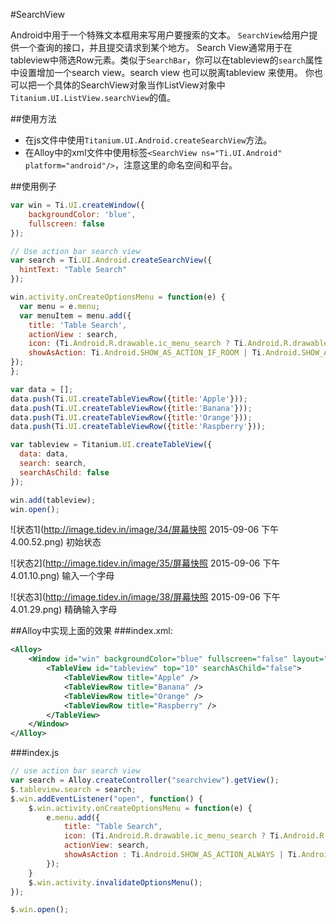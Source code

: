 #SearchView

Android中用于一个特殊文本框用来写用户要搜索的文本。
`SearchView`给用户提供一个查询的接口，并且提交请求到某个地方。
Search View通常用于在tableview中筛选Row元素。类似于`SearchBar`，你可以在tableview的`search`属性中设置增加一个search view。search view 也可以脱离tableview 来使用。
你也可以把一个具体的SearchView对象当作ListView对象中`Titanium.UI.ListView.searchView`的值。

##使用方法
+ 在js文件中使用`Titanium.UI.Android.createSearchView`方法。
+ 在Alloy中的xml文件中使用标签`<SearchView ns="Ti.UI.Android" platform="android"/>`，注意这里的命名空间和平台。

##使用例子
```javascript
var win = Ti.UI.createWindow({
    backgroundColor: 'blue',
    fullscreen: false
});

// Use action bar search view
var search = Ti.UI.Android.createSearchView({
  hintText: "Table Search"
});

win.activity.onCreateOptionsMenu = function(e) {
  var menu = e.menu;
  var menuItem = menu.add({
    title: 'Table Search',
    actionView : search,
    icon: (Ti.Android.R.drawable.ic_menu_search ? Ti.Android.R.drawable.ic_menu_search : "my_search.png"),
    showAsAction: Ti.Android.SHOW_AS_ACTION_IF_ROOM | Ti.Android.SHOW_AS_ACTION_COLLAPSE_ACTION_VIEW
});
};

var data = [];
data.push(Ti.UI.createTableViewRow({title:'Apple'}));
data.push(Ti.UI.createTableViewRow({title:'Banana'}));
data.push(Ti.UI.createTableViewRow({title:'Orange'}));
data.push(Ti.UI.createTableViewRow({title:'Raspberry'}));

var tableview = Titanium.UI.createTableView({
  data: data,
  search: search,
  searchAsChild: false
});

win.add(tableview);
win.open();
```

![状态1](http://image.tidev.in/image/34/屏幕快照 2015-09-06 下午4.00.52.png)
初始状态

![状态2](http://image.tidev.in/image/35/屏幕快照 2015-09-06 下午4.01.10.png)
输入一个字母

![状态3](http://image.tidev.in/image/38/屏幕快照 2015-09-06 下午4.01.29.png)
精确输入字母

##Alloy中实现上面的效果
###index.xml:
```xml
<Alloy>
    <Window id="win" backgroundColor="blue" fullscreen="false" layout="vertical">
        <TableView id="tableview" top="10" searchAsChild="false">
            <TableViewRow title="Apple" />
            <TableViewRow title="Banana" />
            <TableViewRow title="Orange" />
            <TableViewRow title="Raspberry" />
        </TableView>
    </Window>
</Alloy>
```

###index.js
```javascript
// use action bar search view
var search = Alloy.createController("searchview").getView();
$.tableview.search = search;
$.win.addEventListener("open", function() {
    $.win.activity.onCreateOptionsMenu = function(e) {
        e.menu.add({
            title: "Table Search",
            icon: (Ti.Android.R.drawable.ic_menu_search ? Ti.Android.R.drawable.ic_menu_search : "my_search.png"),
            actionView: search,
            showAsAction : Ti.Android.SHOW_AS_ACTION_ALWAYS | Ti.Android.SHOW_AS_ACTION_COLLAPSE_ACTION_VIEW
        });
    }
    $.win.activity.invalidateOptionsMenu();
});

$.win.open();
```
